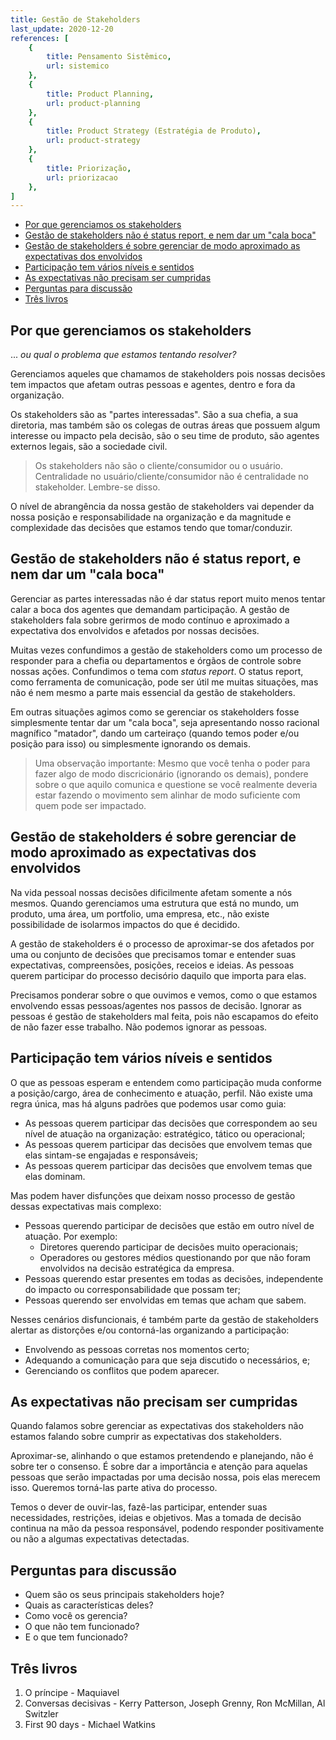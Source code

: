 ```yaml
---
title: Gestão de Stakeholders
last_update: 2020-12-20
references: [
    {
        title: Pensamento Sistêmico,
        url: sistemico
    },
    {
        title: Product Planning,
        url: product-planning
    },
    {
        title: Product Strategy (Estratégia de Produto),
        url: product-strategy
    },
    {
        title: Priorização,
        url: priorizacao
    },
]
---
```


- [Por que gerenciamos os stakeholders](#por-que-gerenciamos-os-stakeholders)
- [Gestão de stakeholders não é status report, e nem dar um "cala boca"](#gestão-de-stakeholders-não-é-status-report-e-nem-dar-um-cala-boca)
- [Gestão de stakeholders é sobre gerenciar de modo aproximado as expectativas dos envolvidos](#gestão-de-stakeholders-é-sobre-gerenciar-de-modo-aproximado-as-expectativas-dos-envolvidos)
- [Participação tem vários níveis e sentidos](#participação-tem-vários-níveis-e-sentidos)
- [As expectativas não precisam ser cumpridas](#as-expectativas-não-precisam-ser-cumpridas)
- [Perguntas para discussão](#perguntas-para-discussão)
- [Três livros](#três-livros)

## Por que gerenciamos os stakeholders

... _ou qual o problema que estamos tentando resolver?_

Gerenciamos aqueles que chamamos de stakeholders pois nossas decisões tem impactos que afetam outras pessoas e agentes, dentro e fora da organização.

Os stakeholders são as "partes interessadas". São a sua chefia, a sua diretoria, mas também são os colegas de outras áreas que possuem algum interesse ou impacto pela decisão, são o seu time de produto, são agentes externos legais, são a sociedade civil.

> Os stakeholders não são o cliente/consumidor ou o usuário. Centralidade no usuário/cliente/consumidor não é centralidade no stakeholder. Lembre-se disso.

O nível de abrangência da nossa gestão de stakeholders vai depender da nossa posição e responsabilidade na organização e da magnitude e complexidade das decisões que estamos tendo que tomar/conduzir.

## Gestão de stakeholders não é status report, e nem dar um "cala boca"

Gerenciar as partes interessadas não é dar status report muito menos tentar calar a boca dos agentes que demandam participação. A gestão de stakeholders fala sobre gerirmos de modo contínuo e aproximado a expectativa dos envolvidos e afetados por nossas decisões.

Muitas vezes confundimos a gestão de stakeholders como um processo de responder para a chefia ou departamentos e órgãos de controle sobre nossas ações. Confundimos o tema com _status report_. O status report, como ferramenta de comunicação, pode ser útil me muitas situações, mas não é nem mesmo a parte mais essencial da gestão de stakeholders.

Em outras situações agimos como se gerenciar os stakeholders fosse simplesmente tentar dar um "cala boca", seja apresentando nosso racional magnífico "matador", dando um carteiraço (quando temos poder e/ou posição para isso) ou simplesmente ignorando os demais.

> Uma observação importante: Mesmo que você tenha o poder para fazer algo de modo discricionário (ignorando os demais), pondere sobre o que aquilo comunica e questione se você realmente deveria estar fazendo o movimento sem alinhar de modo suficiente com quem pode ser impactado.

## Gestão de stakeholders é sobre gerenciar de modo aproximado as expectativas dos envolvidos

Na vida pessoal nossas decisões dificilmente afetam somente a nós mesmos. Quando gerenciamos uma estrutura que está no mundo, um produto, uma área, um portfolio, uma empresa, etc., não existe possibilidade de isolarmos impactos do que é decidido.

A gestão de stakeholders é o processo de aproximar-se dos afetados por uma ou conjunto de decisões que precisamos tomar e entender suas expectativas, compreensões, posições, receios e ideias. As pessoas querem participar do processo decisório daquilo que importa para elas.

Precisamos ponderar sobre o que ouvimos e vemos, como o que estamos envolvendo essas pessoas/agentes nos passos de decisão. Ignorar as pessoas é gestão de stakeholders mal feita, pois não escapamos do efeito de não fazer esse trabalho. Não podemos ignorar as pessoas.

## Participação tem vários níveis e sentidos

O que as pessoas esperam e entendem como participação muda conforme a posição/cargo, área de conhecimento e atuação, perfil. Não existe uma regra única, mas há alguns padrões que podemos usar como guia:

- As pessoas querem participar das decisões que correspondem ao seu nível de atuação na organização: estratégico, tático ou operacional;
- As pessoas querem participar das decisões que envolvem temas que elas sintam-se engajadas e responsáveis;
- As pessoas querem participar das decisões que envolvem temas que elas dominam.

Mas podem haver disfunções que deixam nosso processo de gestão dessas expectativas mais complexo:

- Pessoas querendo participar de decisões que estão em outro nível de atuação. Por exemplo:
  - Diretores querendo participar de decisões muito operacionais;
  - Operadores ou gestores médios questionando por que não foram envolvidos na decisão estratégica da empresa.
- Pessoas querendo estar presentes em todas as decisões, independente do impacto ou corresponsabilidade que possam ter;
- Pessoas querendo ser envolvidas em temas que acham que sabem.

Nesses cenários disfuncionais, é também parte da gestão de stakeholders alertar as distorções e/ou contorná-las organizando a participação: 

- Envolvendo as pessoas corretas nos momentos certo;
- Adequando a comunicação para que seja discutido o necessários, e;
- Gerenciando os conflitos que podem aparecer.

## As expectativas não precisam ser cumpridas

Quando falamos sobre gerenciar as expectativas dos stakeholders não estamos falando sobre cumprir as expectativas dos stakeholders.

Aproximar-se, alinhando o que estamos pretendendo e planejando, não é sobre ter o consenso. É sobre dar a importância e atenção para aquelas pessoas que serão impactadas por uma decisão nossa, pois elas merecem isso. Queremos torná-las parte ativa do processo.

Temos o dever de ouvir-las, fazê-las participar, entender suas necessidades, restrições, ideias e objetivos. Mas a tomada de decisão continua na mão da pessoa responsável, podendo responder positivamente ou não a algumas expectativas detectadas.

## Perguntas para discussão

- Quem são os seus principais stakeholders hoje?
- Quais as características deles?
- Como você os gerencia?
- O que não tem funcionado?
- E o que tem funcionado?

## Três livros

1. O príncipe - Maquiavel
2. Conversas decisivas - Kerry Patterson, Joseph Grenny, Ron McMillan, Al Switzler
3. First 90 days - Michael Watkins
